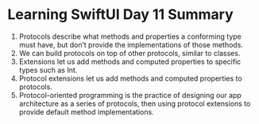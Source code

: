 # Learning SwiftUI Day 11 Summary


1. Protocols describe what methods and properties a conforming type must have, but don’t provide the implementations of those methods.
2. We can build protocols on top of other protocols, similar to classes.
3. Extensions let us add methods and computed properties to specific types such as Int.
4. Protocol extensions let us add methods and computed properties to protocols.
5. Protocol-oriented programming is the practice of designing our app architecture as a series of protocols, then using protocol extensions to provide default method implementations.
